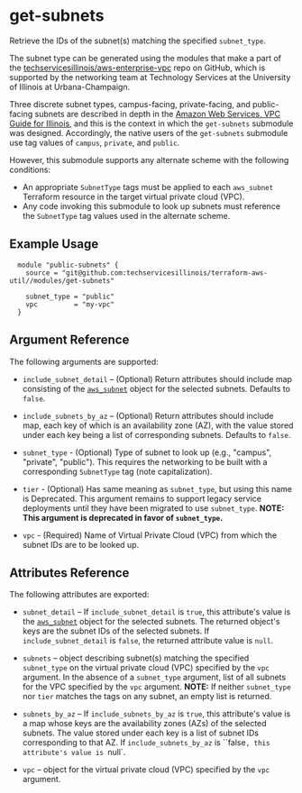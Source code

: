 # get-subnets

Retrieve the IDs of the subnet(s) matching the specified `subnet_type`.

The subnet type can be generated using the modules that make a part of the [techservicesillinois/aws-enterprise-vpc](https://github.com/techservicesillinois/aws-enterprise-vpc) repo on GitHub, which is supported by the networking team at Technology Services at the University of Illinois at Urbana-Champaign.

Three discrete subnet types, campus-facing, private-facing, and public-facing subnets
are described in depth in the [Amazon Web Services, VPC Guide for Illinois](https://answers.uillinois.edu/illinois/page.php?id=71015), and this is the context in which the `get-subnets` submodule was designed. Accordingly, the native users of the `get-subnets` submodule use tag values of `campus`, `private`, and `public`.

However, this submodule supports any alternate scheme with the following conditions:

* An appropriate `SubnetType` tags must be applied to each `aws_subnet` Terraform resource in the target virtual private cloud (VPC).
* Any code invoking this submodule to look up subnets must reference the `SubnetType` tag values used in the alternate scheme.

Example Usage
-----------------

```hcl
  module "public-subnets" {
    source = "git@github.com:techservicesillinois/terraform-aws-util//modules/get-subnets"
  
    subnet_type = "public"
    vpc         = "my-vpc"
  }
```

Argument Reference
-----------------

The following arguments are supported:

* `include_subnet_detail` – (Optional) Return attributes should include map consisting of the [`aws_subnet`](https://registry.terraform.io/providers/hashicorp/aws/latest/docs/resources/subnet) object for the selected subnets. Defaults to `false`.

* `include_subnets_by_az` – (Optional) Return attributes should include map, each key of which is an availability zone (AZ), with the value stored under each key being a list of corresponding subnets. Defaults to `false`.

* `subnet_type` - (Optional) Type of subnet to look up (e.g., "campus", "private", "public"). This requires the networking to be built with a corresponding `SubnetType` tag (note capitalization).

* `tier` - (Optional) Has same meaning as `subnet_type`, but using this name is Deprecated. This argument remains to support legacy service deployments until they have been migrated to use `subnet_type`. **NOTE: This argument is deprecated in favor of `subnet_type`.**

* `vpc` - (Required) Name of Virtual Private Cloud (VPC) from which the subnet IDs are to be looked up.

Attributes Reference
--------------------

The following attributes are exported:

* `subnet_detail` – If `include_subnet_detail` is `true`, this attribute's value is the [`aws_subnet`](https://registry.terraform.io/providers/hashicorp/aws/latest/docs/resources/subnet) object for the selected subnets. The returned object's keys are the subnet IDs of the selected subnets. If `include_subnet_detail` is `false`, the returned attribute value is `null`.

* `subnets` – object describing subnet(s) matching the specified `subnet_type` on the virtual private cloud (VPC) specified by the `vpc` argument. In the absence of a `subnet_type` argument, list of all subnets for the VPC specified by the `vpc` argument.
**NOTE:** If neither `subnet_type` nor `tier` matches the tags on any subnet, an empty list is returned.

* `subnets_by_az` – If `include_subnets_by_az` is `true`, this attribute's value is a map whose keys are the availability zones (AZs) of the selected subnets. The value stored under each key is a list of subnet IDs corresponding to that AZ. If `include_subnets_by_az` is ``false`, this attribute's value is `null`.

* `vpc` – object for the virtual private cloud (VPC) specified by the `vpc` argument.
